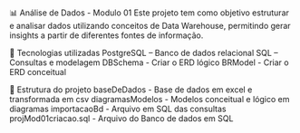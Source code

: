 📊 Análise de Dados - Modulo 01
Este projeto tem como objetivo estruturar e analisar dados utilizando conceitos de Data Warehouse, permitindo gerar insights a partir de diferentes fontes de informação.

🚀 Tecnologias utilizadas
PostgreSQL – Banco de dados relacional
SQL – Consultas e modelagem
DBSchema - Criar o ERD lógico
BRModel - Criar o ERD conceitual

📂 Estrutura do projeto
baseDeDados - Base de dados em excel e transformada em csv
diagramasModelos - Modelos conceitual e lógico em diagramas
importacaoBd - Arquivo em SQL das consultas
projMod01criacao.sql - Arquivo do Banco de dados em SQL

